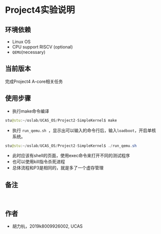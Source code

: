 Project4实验说明
===========================

环境依赖
---
- Linux OS
- CPU support RISCV (optional)
- `QEMU`(necessary)

当前版本
---
完成Project4 A-core相关任务

使用步骤
---
* 执⾏make命令编译<br>
```Java
stu@stu:~/oslab/UCAS_OS/Project2-SimpleKernel$ make  
```

* 执⾏ ``run_qemu.sh ``，显⽰出可以输⼊的命令⾏后，输⼊``loadboot``，开启单核系统。<br>
```Java
stu@stu:~/oslab/UCAS_OS/Project2-SimpleKernel$ ./run_qemu.sh   
```

* 此时应该有shell的页面，使用exec命令来打开不同的测试程序
* 也可以使用kill指令杀死进程
* 总体流程和P3是相同的，就是多了一个虚存管理

备注
---
<br>

作者
---
- 胡力杭，2019k8009926002, UCAS
